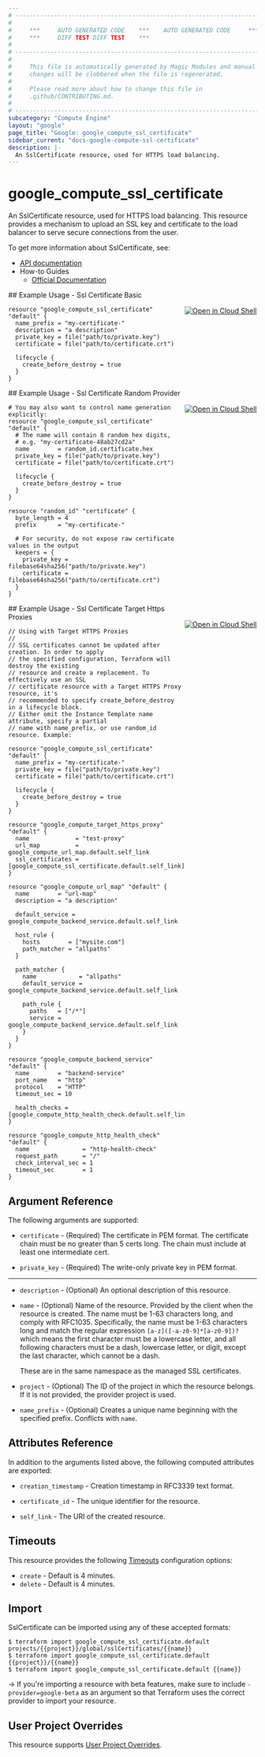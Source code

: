 ```yaml
---
# ----------------------------------------------------------------------------
#
#     ***     AUTO GENERATED CODE    ***    AUTO GENERATED CODE     ***
#     ***     DIFF TEST DIFF TEST    ***
#
# ----------------------------------------------------------------------------
#
#     This file is automatically generated by Magic Modules and manual
#     changes will be clobbered when the file is regenerated.
#
#     Please read more about how to change this file in
#     .github/CONTRIBUTING.md.
#
# ----------------------------------------------------------------------------
subcategory: "Compute Engine"
layout: "google"
page_title: "Google: google_compute_ssl_certificate"
sidebar_current: "docs-google-compute-ssl-certificate"
description: |-
  An SslCertificate resource, used for HTTPS load balancing.
---
```


# google\_compute\_ssl\_certificate

An SslCertificate resource, used for HTTPS load balancing. This resource
provides a mechanism to upload an SSL key and certificate to
the load balancer to serve secure connections from the user.


To get more information about SslCertificate, see:

* [API documentation](https://cloud.google.com/compute/docs/reference/rest/v1/sslCertificates)
* How-to Guides
    * [Official Documentation](https://cloud.google.com/load-balancing/docs/ssl-certificates)

<div class = "oics-button" style="float: right; margin: 0 0 -15px">
  <a href="https://console.cloud.google.com/cloudshell/open?cloudshell_git_repo=https%3A%2F%2Fgithub.com%2Fterraform-google-modules%2Fdocs-examples.git&cloudshell_working_dir=ssl_certificate_basic&cloudshell_image=gcr.io%2Fgraphite-cloud-shell-images%2Fterraform%3Alatest&open_in_editor=main.tf&cloudshell_print=.%2Fmotd&cloudshell_tutorial=.%2Ftutorial.md" target="_blank">
    <img alt="Open in Cloud Shell" src="//gstatic.com/cloudssh/images/open-btn.svg" style="max-height: 44px; margin: 32px auto; max-width: 100%;">
  </a>
</div>
## Example Usage - Ssl Certificate Basic


```hcl
resource "google_compute_ssl_certificate" "default" {
  name_prefix = "my-certificate-"
  description = "a description"
  private_key = file("path/to/private.key")
  certificate = file("path/to/certificate.crt")

  lifecycle {
    create_before_destroy = true
  }
}
```
<div class = "oics-button" style="float: right; margin: 0 0 -15px">
  <a href="https://console.cloud.google.com/cloudshell/open?cloudshell_git_repo=https%3A%2F%2Fgithub.com%2Fterraform-google-modules%2Fdocs-examples.git&cloudshell_working_dir=ssl_certificate_random_provider&cloudshell_image=gcr.io%2Fgraphite-cloud-shell-images%2Fterraform%3Alatest&open_in_editor=main.tf&cloudshell_print=.%2Fmotd&cloudshell_tutorial=.%2Ftutorial.md" target="_blank">
    <img alt="Open in Cloud Shell" src="//gstatic.com/cloudssh/images/open-btn.svg" style="max-height: 44px; margin: 32px auto; max-width: 100%;">
  </a>
</div>
## Example Usage - Ssl Certificate Random Provider


```hcl
# You may also want to control name generation explicitly:
resource "google_compute_ssl_certificate" "default" {
  # The name will contain 8 random hex digits,
  # e.g. "my-certificate-48ab27cd2a"
  name        = random_id.certificate.hex
  private_key = file("path/to/private.key")
  certificate = file("path/to/certificate.crt")

  lifecycle {
    create_before_destroy = true
  }
}

resource "random_id" "certificate" {
  byte_length = 4
  prefix      = "my-certificate-"

  # For security, do not expose raw certificate values in the output
  keepers = {
    private_key = filebase64sha256("path/to/private.key")
    certificate = filebase64sha256("path/to/certificate.crt")
  }
}
```
<div class = "oics-button" style="float: right; margin: 0 0 -15px">
  <a href="https://console.cloud.google.com/cloudshell/open?cloudshell_git_repo=https%3A%2F%2Fgithub.com%2Fterraform-google-modules%2Fdocs-examples.git&cloudshell_working_dir=ssl_certificate_target_https_proxies&cloudshell_image=gcr.io%2Fgraphite-cloud-shell-images%2Fterraform%3Alatest&open_in_editor=main.tf&cloudshell_print=.%2Fmotd&cloudshell_tutorial=.%2Ftutorial.md" target="_blank">
    <img alt="Open in Cloud Shell" src="//gstatic.com/cloudssh/images/open-btn.svg" style="max-height: 44px; margin: 32px auto; max-width: 100%;">
  </a>
</div>
## Example Usage - Ssl Certificate Target Https Proxies


```hcl
// Using with Target HTTPS Proxies
//
// SSL certificates cannot be updated after creation. In order to apply
// the specified configuration, Terraform will destroy the existing
// resource and create a replacement. To effectively use an SSL
// certificate resource with a Target HTTPS Proxy resource, it's
// recommended to specify create_before_destroy in a lifecycle block.
// Either omit the Instance Template name attribute, specify a partial
// name with name_prefix, or use random_id resource. Example:

resource "google_compute_ssl_certificate" "default" {
  name_prefix = "my-certificate-"
  private_key = file("path/to/private.key")
  certificate = file("path/to/certificate.crt")

  lifecycle {
    create_before_destroy = true
  }
}

resource "google_compute_target_https_proxy" "default" {
  name             = "test-proxy"
  url_map          = google_compute_url_map.default.self_link
  ssl_certificates = [google_compute_ssl_certificate.default.self_link]
}

resource "google_compute_url_map" "default" {
  name        = "url-map"
  description = "a description"

  default_service = google_compute_backend_service.default.self_link

  host_rule {
    hosts        = ["mysite.com"]
    path_matcher = "allpaths"
  }

  path_matcher {
    name            = "allpaths"
    default_service = google_compute_backend_service.default.self_link

    path_rule {
      paths   = ["/*"]
      service = google_compute_backend_service.default.self_link
    }
  }
}

resource "google_compute_backend_service" "default" {
  name        = "backend-service"
  port_name   = "http"
  protocol    = "HTTP"
  timeout_sec = 10

  health_checks = [google_compute_http_health_check.default.self_link]
}

resource "google_compute_http_health_check" "default" {
  name               = "http-health-check"
  request_path       = "/"
  check_interval_sec = 1
  timeout_sec        = 1
}
```

## Argument Reference

The following arguments are supported:


* `certificate` -
  (Required)
  The certificate in PEM format.
  The certificate chain must be no greater than 5 certs long.
  The chain must include at least one intermediate cert.

* `private_key` -
  (Required)
  The write-only private key in PEM format.


- - -


* `description` -
  (Optional)
  An optional description of this resource.

* `name` -
  (Optional)
  Name of the resource. Provided by the client when the resource is
  created. The name must be 1-63 characters long, and comply with
  RFC1035. Specifically, the name must be 1-63 characters long and match
  the regular expression `[a-z]([-a-z0-9]*[a-z0-9])?` which means the
  first character must be a lowercase letter, and all following
  characters must be a dash, lowercase letter, or digit, except the last
  character, which cannot be a dash.

  These are in the same namespace as the managed SSL certificates.

* `project` - (Optional) The ID of the project in which the resource belongs.
    If it is not provided, the provider project is used.


* `name_prefix` - (Optional) Creates a unique name beginning with the
 specified prefix. Conflicts with `name`.

## Attributes Reference

In addition to the arguments listed above, the following computed attributes are exported:


* `creation_timestamp` -
  Creation timestamp in RFC3339 text format.

* `certificate_id` -
  The unique identifier for the resource.
* `self_link` - The URI of the created resource.


## Timeouts

This resource provides the following
[Timeouts](/docs/configuration/resources.html#timeouts) configuration options:

- `create` - Default is 4 minutes.
- `delete` - Default is 4 minutes.

## Import

SslCertificate can be imported using any of these accepted formats:

```
$ terraform import google_compute_ssl_certificate.default projects/{{project}}/global/sslCertificates/{{name}}
$ terraform import google_compute_ssl_certificate.default {{project}}/{{name}}
$ terraform import google_compute_ssl_certificate.default {{name}}
```

-> If you're importing a resource with beta features, make sure to include `-provider=google-beta`
as an argument so that Terraform uses the correct provider to import your resource.

## User Project Overrides

This resource supports [User Project Overrides](https://www.terraform.io/docs/providers/google/guides/provider_reference.html#user_project_override).
